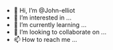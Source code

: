 - 👋 Hi, I’m @John-elliot
- 👀 I’m interested in ...
- 🌱 I’m currently learning ...
- 💞️ I’m looking to collaborate on ...
- 📫 How to reach me ...

<!---
John-elliot/John-elliot is a ✨ special ✨ repository because its `README.md` (this file) appears on your GitHub profile.
You can click the Preview link to take a look at your changes.
--->
